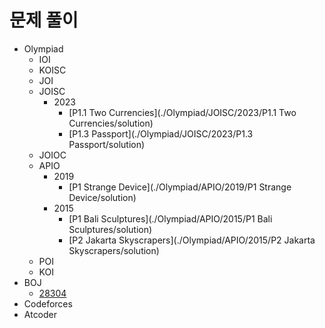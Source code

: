 # 문제 풀이

- Olympiad
    - IOI
    - KOISC
    - JOI
    - JOISC
        - 2023
            - [P1.1 Two Currencies](./Olympiad/JOISC/2023/P1.1 Two Currencies/solution)
            - [P1.3 Passport](./Olympiad/JOISC/2023/P1.3 Passport/solution)
    - JOIOC
    - APIO
        - 2019
            - [P1 Strange Device](./Olympiad/APIO/2019/P1 Strange Device/solution)
        - 2015
            - [P1 Bali Sculptures](./Olympiad/APIO/2015/P1 Bali Sculptures/solution)
            - [P2 Jakarta Skyscrapers](./Olympiad/APIO/2015/P2 Jakarta Skyscrapers/solution)
    - POI
    - KOI
- BOJ
    - [28304](./BOJ/28304/solution)
- Codeforces
- Atcoder